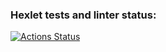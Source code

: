 ### Hexlet tests and linter status:
[![Actions Status](https://github.com/hurtisgone/php-project-45/workflows/hexlet-check/badge.svg)](https://github.com/hurtisgone/php-project-45/actions)